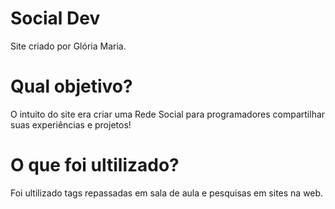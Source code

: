 # Social Dev
Site criado por Glória Maria.
# Qual objetivo?
O intuito do site era criar uma Rede Social para programadores compartilhar suas experiências e projetos!
# O que foi ultilizado?
Foi ultilizado tags repassadas em sala de aula e pesquisas em sites na web.
